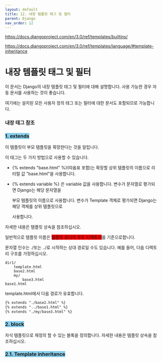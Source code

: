 ```yaml
---
layout: default
title: 12. 내장 템플릿 태그 및 필터
parent: Django
nav_order: 12
---
```


https://docs.djangoproject.com/en/3.0/ref/templates/builtins/

https://docs.djangoproject.com/en/3.0/ref/templates/language/#template-inheritance



# 내장 템플릿 태그 및 필터



이 문서는 Django의 내장 템플릿 태그 및 필터에 대해 설명합니다. 사용 가능한 경우 자동 문서를 사용하는 것이 좋습니다.

여기에는 설치된 모든 사용자 정의 태그 또는 필터에 대한 문서도 포함되므로 가능합니다.



### 내장 태그 참조



### <span style='background-color: skyblue'>1. extends</span>

이 템플릿이 부모 템플릿을 확장한다는 것을 알립니다.

이 태그는 두 가지 방법으로 사용할 수 있습니다.

- {% extends "base.html" %}(따옴표 포함)는 확장할 상위 템플릿의 이름으로 리터럴 값 "base.html"을 사용합니다.

- {% extends variable %} 은 variable 값을 사용합니다. 변수가 문자열로 평가되면 Django는 해당 문자열을 

  부모 템플릿의 이름으로 사용합니다. 변수가 Template 객체로 평가되면 Django는 해당 객체를 상위 템플릿으로

  사용합니다.



자세한 내용은 템플릿 상속을 참조하십시오.

일반적으로 템플릿 이름은 <span style='background-color: red'>템플릿 로더의 루트 디렉토리</span>를 기준으로합니다. 

문자열 인수는 ./또는 ../로 시작하는 상대 경로일 수도 있습니다. 예를 들어, 다음 디렉토리 구조를 가정하십시오. 

```
dir1/
    template.html
    base2.html
    my/
        base3.html
base1.html
```

template.html에서 다음 경로가 유효합니다.

```html
{% extends "./base2.html" %}
{% extends "../base1.html" %}
{% extends "./my/base3.html" %}
```



### <span style='background-color: skyblue'>2. block</span>

자식 템플릿으로 재정의 할 수 있는 블록을 정의합니다. 자세한 내용은 템플릿 상속을 참조하십시오.



### <span style='background-color: skyblue'>2.1. Template inheritance</span>